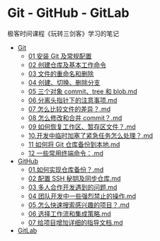 # Git - GitHub - GitLab

极客时间课程《玩转三剑客》学习的笔记

- [Git]()
  - [01 安装 Git 及常规配置](Git\01安装Git及常规配置.md)
  - [02 创建仓库及基本工作命令](Git\02创建仓库及基本工作命令.md)
  - [03 文件的重命名和删除](Git\03文件的重命名和删除.md)
  - [04 创建、切换、删除分支](Git\04创建、切换、删除分支.md)
  - [05 三个对象 commit、tree 和 blob.md](Git\05三个对象commit、tree和blob.md)
  - [06 分离头指针下的注意事项.md](Git\06分离头指针下的注意事项.md)
  - [07 怎么比较文件的差异？.md](Git\07怎么比较文件的差异？.md)
  - [08 怎么修改和合并 commit？.md](Git\08怎么修改和合并commit？.md)
  - [09 如何恢复工作区、暂存区文件？.md](Git\09如何恢复工作区、暂存区文件？.md)
  - [10.开发中临时加塞了紧急任务怎么处理？.md](Git\10.开发中临时加塞了紧急任务怎么处理？.md)
  - [11 如何将 Git 仓库备份到本地.md](Git\11如何将Git仓库备份到本地.md)
  - [12 一些常用终端命令：.md](Git\12一些常用终端命令：.md)
- [GitHub]()
  - [01.如何实现仓库备份？.md](GitHub\01.如何实现仓库备份？.md)
  - [02 配置 SSH 秘钥及同步仓库.md](GitHub\02配置SSH秘钥及同步仓库.md)
  - [03 多人合作开发遇到的问题.md](GitHub\03多人合作开发遇到的问题.md)
  - [04 团队开发中一些强烈禁止的操作.md](GitHub\04团队开发中一些强烈禁止的操作.md)
  - [05 怎么快速搜索感兴趣的项目？.md](GitHub\05怎么快速搜索感兴趣的项目？.md)
  - [06 选择工作流和集成策略.md](GitHub\06选择工作流和集成策略.md)
  - [07 给项目增加详细的指导文档.md](GitHub\07给项目增加详细的指导文档.md)
- [GitLab]()
